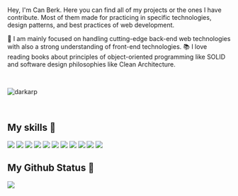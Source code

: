 ###
Hey, I'm Can Berk. Here you can find all of my projects or the ones I have contribute. Most of them made for practicing in specific technologies, design patterns, and best practices of web development.

🔬 I am mainly focused on handling cutting-edge back-end web technologies with also a strong understanding of front-end technologies.
📚 I love reading books about principles of object-oriented programming like SOLID and software design philosophies like Clean Architecture.

</br>
   <p align="left"> <img src="https://komarev.com/ghpvc/?username=canboslukberk&label=Profile%20views&color=0e75b6&style=flat" alt="darkarp" /> </p>
</br>

<!--
**canboslukberk/canboslukberk** is a ✨ _special_ ✨ repository because its `README.md` (this file) appears on your GitHub profile.
-->

## My skills 🚀
![](https://img.shields.io/badge/HTML5-E34F26?style=for-the-badge&logo=html5&logoColor=white)
![](https://img.shields.io/badge/JavaScript-F7DF1E?style=for-the-badge&logo=javascript&logoColor=black)
![](https://img.shields.io/badge/Node.js-43853D?style=for-the-badge&logo=node.js&logoColor=white)
![](https://img.shields.io/badge/CSS3-1572B6?style=for-the-badge&logo=css3&logoColor=white)
![](https://img.shields.io/badge/Express.js-404D59?style=for-the-badge)
![](https://img.shields.io/badge/React-20232A?style=for-the-badge&logo=react&logoColor=61DAFB)
![](https://img.shields.io/badge/Bootstrap-563D7C?style=for-the-badge&logo=bootstrap&logoColor=white)
![](https://img.shields.io/badge/Material--UI-0081CB?style=for-the-badge&logo=material-ui&logoColor=white)
![](https://img.shields.io/badge/Redux-593D88?style=for-the-badge&logo=redux&logoColor=white)
![](https://img.shields.io/badge/Netlify-00C7B7?style=for-the-badge&logo=netlify&logoColor=white)
![](https://img.shields.io/badge/figma-0AC97F?style=for-the-badge&logo=figma&logoColor=white)

## My Github Status 🦸

![](https://github-readme-stats.vercel.app/api?username=canboslukberk&show_icons=true&bg_color=45,fc00ff,00dbde&title_color=fff&text_color=fff)
